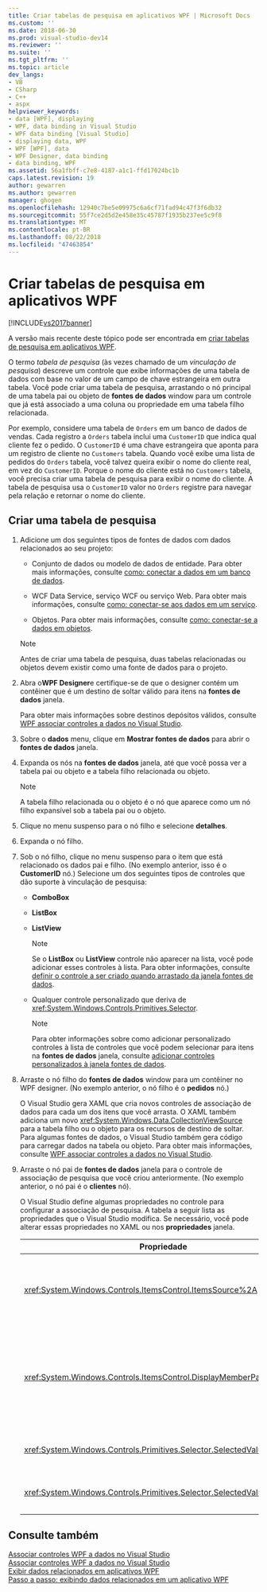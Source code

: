 ```yaml
---
title: Criar tabelas de pesquisa em aplicativos WPF | Microsoft Docs
ms.custom: ''
ms.date: 2018-06-30
ms.prod: visual-studio-dev14
ms.reviewer: ''
ms.suite: ''
ms.tgt_pltfrm: ''
ms.topic: article
dev_langs:
- VB
- CSharp
- C++
- aspx
helpviewer_keywords:
- data [WPF], displaying
- WPF, data binding in Visual Studio
- WPF data binding [Visual Studio]
- displaying data, WPF
- WPF [WPF], data
- WPF Designer, data binding
- data binding, WPF
ms.assetid: 56a1fbff-c7e8-4187-a1c1-ffd17024bc1b
caps.latest.revision: 19
author: gewarren
ms.author: gewarren
manager: ghogen
ms.openlocfilehash: 12940c7be5e09975c6a6cf71fad94c47f3f6db32
ms.sourcegitcommit: 55f7ce2d5d2e458e35c45787f1935b237ee5c9f8
ms.translationtype: MT
ms.contentlocale: pt-BR
ms.lasthandoff: 08/22/2018
ms.locfileid: "47463854"
---
```

# <a name="create-lookup-tables-in-wpf-applications"></a>Criar tabelas de pesquisa em aplicativos WPF
[!INCLUDE[vs2017banner](../includes/vs2017banner.md)]

A versão mais recente deste tópico pode ser encontrada em [criar tabelas de pesquisa em aplicativos WPF](https://docs.microsoft.com/visualstudio/data-tools/create-lookup-tables-in-wpf-applications).  
  
  
O termo *tabela de pesquisa* (às vezes chamado de um *vinculação de pesquisa*) descreve um controle que exibe informações de uma tabela de dados com base no valor de um campo de chave estrangeira em outra tabela. Você pode criar uma tabela de pesquisa, arrastando o nó principal de uma tabela pai ou objeto de **fontes de dados** window para um controle que já está associado a uma coluna ou propriedade em uma tabela filho relacionada.  
  
 Por exemplo, considere uma tabela de `Orders` em um banco de dados de vendas. Cada registro a `Orders` tabela inclui uma `CustomerID` que indica qual cliente fez o pedido. O `CustomerID` é uma chave estrangeira que aponta para um registro de cliente no `Customers` tabela. Quando você exibe uma lista de pedidos do `Orders` tabela, você talvez queira exibir o nome do cliente real, em vez do `CustomerID`. Porque o nome do cliente está no `Customers` tabela, você precisa criar uma tabela de pesquisa para exibir o nome do cliente. A tabela de pesquisa usa o `CustomerID` valor no `Orders` registre para navegar pela relação e retornar o nome do cliente.  
  
## <a name="to-create-a-lookup-table"></a>Criar uma tabela de pesquisa  
  
1.  Adicione um dos seguintes tipos de fontes de dados com dados relacionados ao seu projeto:  
  
    -   Conjunto de dados ou modelo de dados de entidade. Para obter mais informações, consulte [como: conectar a dados em um banco de dados](../data-tools/how-to-connect-to-data-in-a-database.md).  
  
    -   WCF Data Service, serviço WCF ou serviço Web. Para obter mais informações, consulte [como: conectar-se aos dados em um serviço](../data-tools/how-to-connect-to-data-in-a-service.md).  
  
    -   Objetos. Para obter mais informações, consulte [como: conectar-se a dados em objetos](http://msdn.microsoft.com/library/862fd351-0f4d-4220-9743-6103b87dc24b).  
  
    > [!NOTE]
    >  Antes de criar uma tabela de pesquisa, duas tabelas relacionadas ou objetos devem existir como uma fonte de dados para o projeto.  
  
2.  Abra o**WPF Designer**e certifique-se de que o designer contém um contêiner que é um destino de soltar válido para itens na **fontes de dados** janela.  
  
     Para obter mais informações sobre destinos depósitos válidos, consulte [WPF associar controles a dados no Visual Studio](../data-tools/bind-wpf-controls-to-data-in-visual-studio1.md).  
  
3.  Sobre o **dados** menu, clique em **Mostrar fontes de dados** para abrir o **fontes de dados** janela.  
  
4.  Expanda os nós na **fontes de dados** janela, até que você possa ver a tabela pai ou objeto e a tabela filho relacionada ou objeto.  
  
    > [!NOTE]
    >  A tabela filho relacionada ou o objeto é o nó que aparece como um nó filho expansível sob a tabela pai ou o objeto.  
  
5.  Clique no menu suspenso para o nó filho e selecione **detalhes**.  
  
6.  Expanda o nó filho.  
  
7.  Sob o nó filho, clique no menu suspenso para o item que está relacionado os dados pai e filho. (No exemplo anterior, isso é o **CustomerID** nó.) Selecione um dos seguintes tipos de controles que dão suporte à vinculação de pesquisa:  
  
    -   **ComboBox**  
  
    -   **ListBox**  
  
    -   **ListView**  
  
        > [!NOTE]
        >  Se o **ListBox** ou **ListView** controle não aparecer na lista, você pode adicionar esses controles à lista. Para obter informações, consulte [definir o controle a ser criado quando arrastado da janela fontes de dados](../data-tools/set-the-control-to-be-created-when-dragging-from-the-data-sources-window.md).  
  
    -   Qualquer controle personalizado que deriva de <xref:System.Windows.Controls.Primitives.Selector>.  
  
        > [!NOTE]
        >  Para obter informações sobre como adicionar personalizado controles à lista de controles que você podem selecionar para itens na **fontes de dados** janela, consulte [adicionar controles personalizados à janela fontes de dados](../data-tools/add-custom-controls-to-the-data-sources-window.md).  
  
8.  Arraste o nó filho do **fontes de dados** window para um contêiner no WPF designer. (No exemplo anterior, o nó filho é o **pedidos** nó.)  
  
     O Visual Studio gera XAML que cria novos controles de associação de dados para cada um dos itens que você arrasta. O XAML também adiciona um novo <xref:System.Windows.Data.CollectionViewSource> para a tabela filho ou o objeto para os recursos de destino de soltar. Para algumas fontes de dados, o Visual Studio também gera código para carregar dados na tabela ou objeto. Para obter mais informações, consulte [WPF associar controles a dados no Visual Studio](../data-tools/bind-wpf-controls-to-data-in-visual-studio1.md).  
  
9. Arraste o nó pai de **fontes de dados** janela para o controle de associação de pesquisa que você criou anteriormente. (No exemplo anterior, o nó pai é o **clientes** nó).  
  
     O Visual Studio define algumas propriedades no controle para configurar a associação de pesquisa. A tabela a seguir lista as propriedades que o Visual Studio modifica. Se necessário, você pode alterar essas propriedades no XAML ou nos **propriedades** janela.  
  
    |Propriedade|Explicação da configuração|  
    |--------------|----------------------------|  
    |<xref:System.Windows.Controls.ItemsControl.ItemsSource%2A>|Esta propriedade especifica a coleção ou associação que é usada para obter os dados que são exibidos no controle. Visual Studio define essa propriedade para o <xref:System.Windows.Data.CollectionViewSource> para os dados pai que você arrastou para o controle.|  
    |<xref:System.Windows.Controls.ItemsControl.DisplayMemberPath%2A>|Essa propriedade especifica o caminho do item de dados que é exibido no controle. Visual Studio define essa propriedade para a primeira coluna ou propriedade nos dados do pai, após a chave primária, que tem um tipo de dados de cadeia de caracteres.<br /><br /> Se você quiser exibir uma coluna ou propriedade diferente dos dados pai, altere essa propriedade para o caminho de uma propriedade diferente.|  
    |<xref:System.Windows.Controls.Primitives.Selector.SelectedValue%2A>|Visual Studio é associado a essa propriedade como a coluna ou a propriedade dos dados filho que você arrastou para o designer. Isso é a chave estrangeira para os dados pai.|  
    |<xref:System.Windows.Controls.Primitives.Selector.SelectedValuePath%2A>|Visual Studio define essa propriedade ao caminho da coluna ou a propriedade dos dados filho que é a chave estrangeira para os dados pai.|  
  
## <a name="see-also"></a>Consulte também  
 [Associar controles WPF a dados no Visual Studio](../data-tools/bind-wpf-controls-to-data-in-visual-studio1.md)   
 [Associar controles WPF a dados no Visual Studio](../data-tools/bind-wpf-controls-to-data-in-visual-studio2.md)   
 [Exibir dados relacionados em aplicativos WPF](../data-tools/display-related-data-in-wpf-applications.md)   
 [Passo a passo: exibindo dados relacionados em um aplicativo WPF](../data-tools/walkthrough-displaying-related-data-in-a-wpf-application.md)

